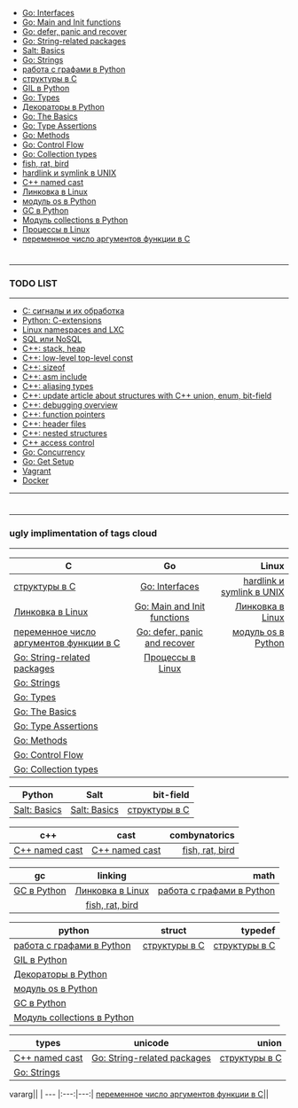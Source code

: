 <link rel="stylesheet" type="text/css" href="solarized-dark.css" />

* [Go: Interfaces](https://pimiento.github.io/go_interfaces.html "Go: Interfaces")
* [Go: Main and Init functions](https://pimiento.github.io/go_main_init.html "Go: Main and Init functions")
* [Go: defer, panic and recover](https://pimiento.github.io/go_defer_panic_recover.html "Go: defer, panic and recover")
* [Go: String-related packages](https://pimiento.github.io/go_string_packages.html "Go: String-related packages")
* [Salt: Basics](https://pimiento.github.io/salt_basics.html "Salt: Basics")
* [Go: Strings](https://pimiento.github.io/go_strings.html "Go: Strings")
* [работа с графами в Python](https://pimiento.github.io/python_graphs.html "работа с графами в Python")
* [структуры в C](https://pimiento.github.io/c_structures.html "структуры в C")
* [GIL в Python](https://pimiento.github.io/python_gil.html "GIL в Python")
* [Go: Types](https://pimiento.github.io/go_types.html "Go: Types")
* [Декораторы в Python](https://pimiento.github.io/decorators.html "Декораторы в Python")
* [Go: The Basics](https://pimiento.github.io/go_basics.html "Go: The Basics")
* [Go: Type Assertions](https://pimiento.github.io/go_type_assertions.html "Go: Type Assertions")
* [Go: Methods](https://pimiento.github.io/go_methods.html "Go: Methods")
* [Go: Control Flow](https://pimiento.github.io/go_control_flow.html "Go: Control Flow")
* [Go: Collection types](https://pimiento.github.io/go_collection_types.html "Go: Collection types")
* [fish, rat, bird](https://pimiento.github.io/fish_rat_or_bird.html "fish, rat, bird")
* [hardlink и symlink в UNIX](https://pimiento.github.io/unix_hardlink_symlink.html "hardlink и symlink в UNIX")
* [C++ named cast](https://pimiento.github.io/cast.html "C++ named cast")
* [Линковка в Linux](https://pimiento.github.io/linkers.html "Линковка в Linux")
* [модуль os в Python](https://pimiento.github.io/python_os.html "модуль os в Python")
* [GC в Python](https://pimiento.github.io/python_gc.html "GC в Python")
* [Модуль collections в Python](https://pimiento.github.io/python_collections.html "Модуль collections в Python")
* [Процессы в Linux](https://pimiento.github.io/processes.html "Процессы в Linux")
* [переменное число аргументов функции в C](https://pimiento.github.io/c_varargs.html "переменное число аргументов функции в C")
<div class="blank-field" style="height:10px"></div>

---

### TODO LIST ###

---

* [C: сигналы и их обработка](#, "TODO")
* [Python: C-extensions](#, "TODO")
* [Linux namespaces and LXC](#, "TODO")
* [SQL или NoSQL](#, "TODO")
* [C++: stack, heap](#, "TODO")
* [C++: low-level top-level const](#, "TODO")
* [C++: sizeof](#, "TODO")
* [C++: asm include](#, "TODO")
* [C++: aliasing types](#, "TODO")
* [C++: update article about structures with C++ union, enum, bit-field](#, "TODO")
* [C++: debugging overview](#, "TODO")
* [C++: function pointers](#, "TODO")
* [C++: header files](#, "TODO")
* [C++: nested structures](#, "TODO")
* [C++ access control](#, "TODO")
* [Go: Concurrency](#, "TODO")
* [Go: Get Setup](#, "TODO")
* [Vagrant](#, "TODO")
* [Docker](#, "TODO")

---

<div class="blank-field" style="height:10px"></div>

---

### ugly implimentation of tags cloud ###

---




C|Go|Linux
| --- |:---:|---:|
[структуры в C](https://pimiento.github.io/c_structures.html "структуры в C")|[Go: Interfaces](https://pimiento.github.io/go_interfaces.html "Go: Interfaces")|[hardlink и symlink в UNIX](https://pimiento.github.io/unix_hardlink_symlink.html "hardlink и symlink в UNIX")
[Линковка в Linux](https://pimiento.github.io/linkers.html "Линковка в Linux")|[Go: Main and Init functions](https://pimiento.github.io/go_main_init.html "Go: Main and Init functions")|[Линковка в Linux](https://pimiento.github.io/linkers.html "Линковка в Linux")
[переменное число аргументов функции в C](https://pimiento.github.io/c_varargs.html "переменное число аргументов функции в C")|[Go: defer, panic and recover](https://pimiento.github.io/go_defer_panic_recover.html "Go: defer, panic and recover")|[модуль os в Python](https://pimiento.github.io/python_os.html "модуль os в Python")
|[Go: String-related packages](https://pimiento.github.io/go_string_packages.html "Go: String-related packages")|[Процессы в Linux](https://pimiento.github.io/processes.html "Процессы в Linux")
|[Go: Strings](https://pimiento.github.io/go_strings.html "Go: Strings")|
|[Go: Types](https://pimiento.github.io/go_types.html "Go: Types")|
|[Go: The Basics](https://pimiento.github.io/go_basics.html "Go: The Basics")|
|[Go: Type Assertions](https://pimiento.github.io/go_type_assertions.html "Go: Type Assertions")|
|[Go: Methods](https://pimiento.github.io/go_methods.html "Go: Methods")|
|[Go: Control Flow](https://pimiento.github.io/go_control_flow.html "Go: Control Flow")|
|[Go: Collection types](https://pimiento.github.io/go_collection_types.html "Go: Collection types")|



Python|Salt|bit-field
| --- |:---:|---:|
[Salt: Basics](https://pimiento.github.io/salt_basics.html "Salt: Basics")|[Salt: Basics](https://pimiento.github.io/salt_basics.html "Salt: Basics")|[структуры в C](https://pimiento.github.io/c_structures.html "структуры в C")



c++|cast|combynatorics
| --- |:---:|---:|
[C++ named cast](https://pimiento.github.io/cast.html "C++ named cast")|[C++ named cast](https://pimiento.github.io/cast.html "C++ named cast")|[fish, rat, bird](https://pimiento.github.io/fish_rat_or_bird.html "fish, rat, bird")



gc|linking|math
| --- |:---:|---:|
[GC в Python](https://pimiento.github.io/python_gc.html "GC в Python")|[Линковка в Linux](https://pimiento.github.io/linkers.html "Линковка в Linux")|[работа с графами в Python](https://pimiento.github.io/python_graphs.html "работа с графами в Python")
||[fish, rat, bird](https://pimiento.github.io/fish_rat_or_bird.html "fish, rat, bird")



python|struct|typedef
| --- |:---:|---:|
[работа с графами в Python](https://pimiento.github.io/python_graphs.html "работа с графами в Python")|[структуры в C](https://pimiento.github.io/c_structures.html "структуры в C")|[структуры в C](https://pimiento.github.io/c_structures.html "структуры в C")
[GIL в Python](https://pimiento.github.io/python_gil.html "GIL в Python")||
[Декораторы в Python](https://pimiento.github.io/decorators.html "Декораторы в Python")||
[модуль os в Python](https://pimiento.github.io/python_os.html "модуль os в Python")||
[GC в Python](https://pimiento.github.io/python_gc.html "GC в Python")||
[Модуль collections в Python](https://pimiento.github.io/python_collections.html "Модуль collections в Python")||



types|unicode|union
| --- |:---:|---:|
[C++ named cast](https://pimiento.github.io/cast.html "C++ named cast")|[Go: String-related packages](https://pimiento.github.io/go_string_packages.html "Go: String-related packages")|[структуры в C](https://pimiento.github.io/c_structures.html "структуры в C")
|[Go: Strings](https://pimiento.github.io/go_strings.html "Go: Strings")|



vararg||
| --- |:---:|---:|
[переменное число аргументов функции в C](https://pimiento.github.io/c_varargs.html "переменное число аргументов функции в C")||
